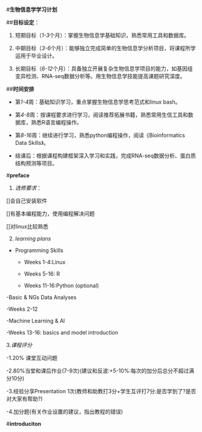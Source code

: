 #**生物信息学学习计划**

##**目标设定**：

1. 短期目标（*1-3*个月）：掌握生物信息学基础知识，熟悉常用工具和数据库。

2. 中期目标（*3-6*个月）：能够独立完成简单的生物信息学分析项目，将课程所学运用于毕业设计。

3. 长期目标（*6-12*个月）：具备独立开展复杂生物信息学项目的能力，如基因组变异检测、RNA-seq数据分析等。用生物信息学技能提高课题研究深度。

##**时间安排**

* 第*1-4*周：基础知识学习，重点掌握生物信息学思考范式和linux bash。

* 第*4-8*周：按课程要求进行学习，阅读推荐拓展书籍，熟悉常用生信工具和数据库，熟悉R语言编程操作。

* 第*8-16*周：继续进行学习，熟悉python编程操作，阅读《Bioinformatics Data Skills》。

* 结课后：根据课程构建框架深入学习和实践，完成RNA-seq数据分析、蛋白质结构预测等项目。

#**preface**

1. *选修要求*：

[]会自己安装软件

[]有基本编程能力，使用编程解决问题

[]对linux比较熟悉


2. *learning plans*

* Programming Skills

  * Weeks 1-4:Linux
  
  * Weeks 5-16: R
  
  * Weeks 11-16:Python (optional)
  
-Basic & NGs Data Analyses

  -Weeks 2-12
  
-Machine Learning & Al

  -Weeks 13-16: basics and model introduction
  

3.*课程评分*

  -1.20% 课堂互动问题
  
  -2.80%当堂和课后作业(7-9次)(建议和反波:+5-10%:每次的加分后总分不超过满分10分)
  
  -3.经验分享Presentation 1次(教师和助教打3分+学生互评打7分:是否学到了?是否对大家有帮助?)

  -4.加分题(有关作业设置的建议，指出教程的错误)

  
#**introduciton**


